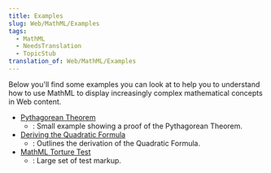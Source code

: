 ```yaml
---
title: Examples
slug: Web/MathML/Examples
tags:
  - MathML
  - NeedsTranslation
  - TopicStub
translation_of: Web/MathML/Examples
---
```


Below you'll find some examples you can look at to help you to understand how to use MathML to display increasingly complex mathematical concepts in Web content.

- [Pythagorean Theorem](/es/docs/Web/MathML/Examples/MathML_Pythagorean_Theorem)
  - : Small example showing a proof of the Pythagorean Theorem.
- [Deriving the Quadratic Formula](/es/docs/Web/MathML/Examples/Deriving_the_Quadratic_Formula)
  - : Outlines the derivation of the Quadratic Formula.
- [MathML Torture Test](/es/docs/Mozilla/MathML_Project/MathML_Torture_Test)
  - : Large set of test markup.
